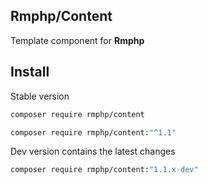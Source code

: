 ## Rmphp/Content

Template component for **Rmphp**

## Install

Stable version

```bash
composer require rmphp/content
```
```bash
composer require rmphp/content:"^1.1"
```


Dev version contains the latest changes

```bash
composer require rmphp/content:"1.1.x-dev"
```
